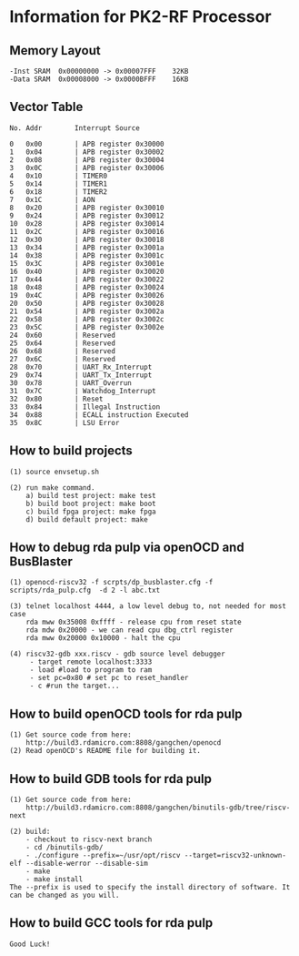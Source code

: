 Information for PK2-RF Processor
=======================================

Memory Layout
------------------------------------------------------------------------

	-Inst SRAM	0x00000000 -> 0x00007FFF	32KB
	-Data SRAM	0x00008000 -> 0x0000BFFF	16KB

Vector Table
------------------------------------------------------------------------
	No.	Addr		Interrupt Source

	0	0x00		| APB register 0x30000
	1	0x04		| APB register 0x30002
	2	0x08		| APB register 0x30004
	3	0x0C		| APB register 0x30006
	4	0x10		| TIMER0
	5	0x14		| TIMER1
	6	0x18		| TIMER2
	7	0x1C		| AON
	8	0x20		| APB register 0x30010
	9	0x24		| APB register 0x30012
	10	0x28		| APB register 0x30014
	11	0x2C		| APB register 0x30016
	12	0x30		| APB register 0x30018
	13	0x34		| APB register 0x3001a
	14	0x38		| APB register 0x3001c
	15	0x3C		| APB register 0x3001e
	16	0x40		| APB register 0x30020
	17	0x44		| APB register 0x30022
	18	0x48		| APB register 0x30024
	19	0x4C		| APB register 0x30026
	20	0x50		| APB register 0x30028
	21	0x54		| APB register 0x3002a
	22	0x58		| APB register 0x3002c
	23	0x5C		| APB register 0x3002e
	24	0x60		| Reserved
	25	0x64		| Reserved
	26	0x68		| Reserved
	27	0x6C		| Reserved
	28	0x70		| UART_Rx_Interrupt
	29	0x74		| UART_Tx_Interrupt
	30	0x78		| UART_Overrun
	31	0x7C		| Watchdog_Interrupt
	32	0x80		| Reset
	33	0x84		| Illegal Instruction
	34	0x88		| ECALL instruction Executed
	35	0x8C		| LSU Error

How to build projects
------------------------------------------------------------------------

	(1) source envsetup.sh

	(2) run make command.
		a) build test project: make test
		b) build boot project: make boot
		c) build fpga project: make fpga
		d) build default project: make

How to debug rda pulp via openOCD and BusBlaster
------------------------------------------------------------------------

	(1) openocd-riscv32 -f scrpts/dp_busblaster.cfg -f scripts/rda_pulp.cfg  -d 2 -l abc.txt

	(3) telnet localhost 4444, a low level debug to, not needed for most case
		rda mww 0x35008 0xffff - release cpu from reset state
		rda mdw 0x20000 - we can read cpu dbg_ctrl register
		rda mww 0x20000 0x10000 - halt the cpu

	(4) riscv32-gdb xxx.riscv - gdb source level debugger
		 - target remote localhost:3333
		 - load #load to program to ram
		 - set pc=0x80 # set pc to reset_handler
		 - c #run the target...

How to build openOCD tools for rda pulp
------------------------------------------------------------------------
	(1) Get source code from here:
		http://build3.rdamicro.com:8808/gangchen/openocd
	(2) Read openOCD's README file for building it.

How to build GDB tools for rda pulp
------------------------------------------------------------------------
	(1) Get source code from here:
		http://build3.rdamicro.com:8808/gangchen/binutils-gdb/tree/riscv-next

	(2) build:
		- checkout to riscv-next branch
		- cd /binutils-gdb/
		- ./configure --prefix=~/usr/opt/riscv --target=riscv32-unknown-elf --disable-werror --disable-sim
		- make
		- make install
	The --prefix is used to specify the install directory of software. It can be changed as you will.

How to build GCC tools for rda pulp
------------------------------------------------------------------------

	Good Luck!
